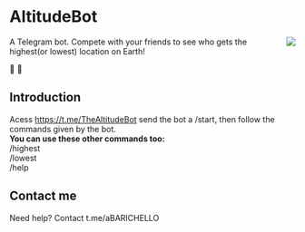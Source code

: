 # AltitudeBot
<img src="http://i.imgur.com/bAmwK4x.png" align="right">
A Telegram bot. Compete with your friends to see who gets the highest(or lowest) location on Earth! 

:mount_fuji: :tanabata_tree:

## Introduction
Acess https://t.me/TheAltitudeBot send the bot a /start, then follow the commands given by the bot.  
__You can use these other commands too:__  
/highest  
/lowest  
/help  

## Contact me
Need help? Contact t.me/aBARICHELLO
